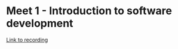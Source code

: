 # Meet 1 - Introduction to software development

[Link to recording](https://drive.google.com/drive/folders/1w_iHntvADcB68spHh0Qlmybm0b_eQFyg)
